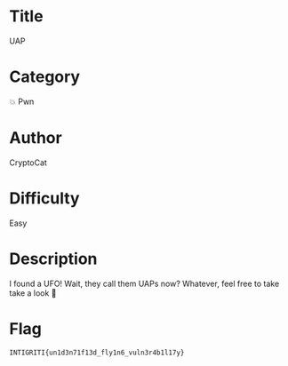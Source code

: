 # Title

UAP

# Category

💥 Pwn

# Author

CryptoCat

# Difficulty

Easy

# Description

I found a UFO! Wait, they call them UAPs now? Whatever, feel free to take take a look 🔎

# Flag

`INTIGRITI{un1d3n71f13d_fly1n6_vuln3r4b1l17y}`
